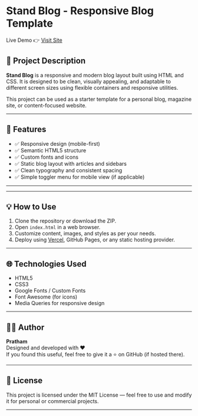 
# Stand Blog - Responsive Blog Template

Live Demo 👉 [Visit Site](https://pr-03-max-width-stand-blog.vercel.app/)

## 📌 Project Description

**Stand Blog** is a responsive and modern blog layout built using HTML and CSS. It is designed to be clean, visually appealing, and adaptable to different screen sizes using flexible containers and responsive utilities.

This project can be used as a starter template for a personal blog, magazine site, or content-focused website.

---

## 🔧 Features

- ✅ Responsive design (mobile-first)
- ✅ Semantic HTML5 structure
- ✅ Custom fonts and icons
- ✅ Static blog layout with articles and sidebars
- ✅ Clean typography and consistent spacing
- ✅ Simple toggler menu for mobile view (if applicable)

---



---

## 💡 How to Use

1. Clone the repository or download the ZIP.
2. Open `index.html` in a web browser.
3. Customize content, images, and styles as per your needs.
4. Deploy using [Vercel](https://vercel.com/), GitHub Pages, or any static hosting provider.

---

## 🌐 Technologies Used

- HTML5
- CSS3
- Google Fonts / Custom Fonts
- Font Awesome (for icons)
- Media Queries for responsive design

---

## 🧑‍💻 Author

**Pratham**  
Designed and developed with ❤️  
If you found this useful, feel free to give it a ⭐️ on GitHub (if hosted there).

---

## 📜 License

This project is licensed under the MIT License — feel free to use and modify it for personal or commercial projects.

---


